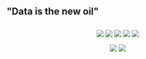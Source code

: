 ## "Data is the new oil" ##



## 
<div align="center">
  <img src="https://img.shields.io/badge/-Python-4B0082?style=for-the-badge&logo=python&logoColor=white" />
  <img src="https://img.shields.io/badge/-SQL-800080?style=for-the-badge&logo=postgresql&logoColor=white" />
  <img src="https://img.shields.io/badge/-Power%20BI-8A2BE2?style=for-the-badge&logo=powerbi&logoColor=black" />
  <img src="https://img.shields.io/badge/-Excel-9370DB?style=for-the-badge&logo=microsoft-excel&logoColor=white" />
  <img src="https://img.shields.io/badge/-GitHub-663399?style=for-the-badge&logo=github&logoColor=white" />


<a href="https://www.linkedin.com/in/laura-toldo-630718260" target="_blank"><img src="https://img.shields.io/badge/-LinkedIn-%230077B5?style=for-the-badge&logo=linkedin&logoColor=white" target="_blank"></a> 
 <a href="https://instagram.com/lauratold" target="_blank"><img src="https://img.shields.io/badge/-Instagram-%23E4405F?style=for-the-badge&logo=instagram&logoColor=white" target="_blank"></a>
